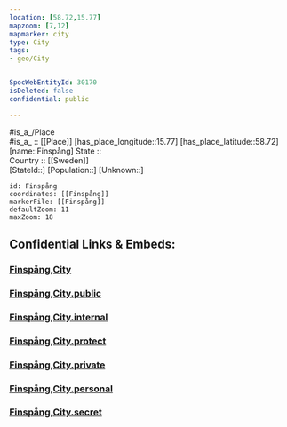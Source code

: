 ```yaml
---
location: [58.72,15.77] 
mapzoom: [7,12] 
mapmarker: city 
type: City
tags:
- geo/City


SpocWebEntityId: 30170
isDeleted: false
confidential: public

---
```



#is_a_/Place  
#is_a_ :: [[Place]] 
[has_place_longitude::15.77] 
[has_place_latitude::58.72] 
[name::Finspång] 
State ::  
Country :: [[Sweden]]  
[StateId::] 
[Population::] 
[Unknown::] 


```leaflet
id: Finspång
coordinates: [[Finspång]] 
markerFile: [[Finspång]] 
defaultZoom: 11 
maxZoom: 18
```


## Confidential Links & Embeds: 

### [Finspång,City](/_Standards/Earth/Continent/Europe/Europe~North/Sweden/Provinces~Sweden/Östergötland/counties~Östergötland/Finspång,County/Finspång,City.md) 

### [Finspång,City.public](/_public/Earth/Continent/Europe/Europe~North/Sweden/Provinces~Sweden/Östergötland/counties~Östergötland/Finspång,County/Finspång,City.public.md) 

### [Finspång,City.internal](/_internal/Earth/Continent/Europe/Europe~North/Sweden/Provinces~Sweden/Östergötland/counties~Östergötland/Finspång,County/Finspång,City.internal.md) 

### [Finspång,City.protect](/_protect/Earth/Continent/Europe/Europe~North/Sweden/Provinces~Sweden/Östergötland/counties~Östergötland/Finspång,County/Finspång,City.protect.md) 

### [Finspång,City.private](/_private/Earth/Continent/Europe/Europe~North/Sweden/Provinces~Sweden/Östergötland/counties~Östergötland/Finspång,County/Finspång,City.private.md) 

### [Finspång,City.personal](/_personal/Earth/Continent/Europe/Europe~North/Sweden/Provinces~Sweden/Östergötland/counties~Östergötland/Finspång,County/Finspång,City.personal.md) 

### [Finspång,City.secret](/_secret/Earth/Continent/Europe/Europe~North/Sweden/Provinces~Sweden/Östergötland/counties~Östergötland/Finspång,County/Finspång,City.secret.md)

